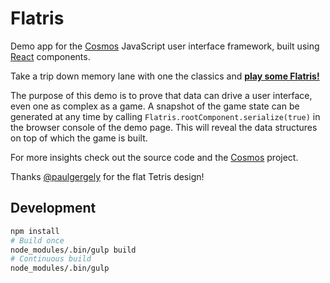 Flatris
===
Demo app for the [Cosmos](https://github.com/skidding/cosmos) JavaScript user
interface framework, built using [React](https://github.com/facebook/react)
components.

Take a trip down memory lane with one the classics and [**play some Flatris!**](http://skidding.github.io/flatris/)

The purpose of this demo is to prove that data can drive a user interface, even
one as complex as a game. A snapshot of the game state can be generated at any
time by calling `Flatris.rootComponent.serialize(true)` in the browser console
of the demo page. This will reveal the data structures on top of which the
game is built.

For more insights check out the source code and the
[Cosmos](https://github.com/skidding/cosmos) project.

Thanks [@paulgergely](https://twitter.com/paulgergely) for the flat Tetris
design!

## Development

```bash
npm install
# Build once
node_modules/.bin/gulp build
# Continuous build
node_modules/.bin/gulp
```
